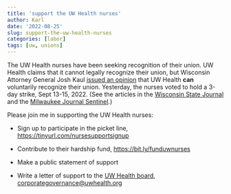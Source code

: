 ```yaml
---
title: 'support the UW Health nurses'
author: Karl
date: '2022-08-25'
slug: support-the-uw-health-nurses
categories: [labor]
tags: [uw, unions]
---
```


The UW Health nurses have been seeking recognition of their union. UW
Health claims that it cannot legally recognize their union, but
Wisconsin Attorney General Josh Kaul [issued an opinion](https://www.doj.state.wi.us/sites/default/files/news-media/6.2.22_AG_Opinion_Signed.pdf) that UW
Health **can** voluntarily recognize their union. Yesterday, the
nurses voted to hold a 3-day strike, Sept 13-15, 2022.
(See the articles in the [Wisconsin State Journal](https://madison.com/news/local/health-med-fit/uw-health-nurses-vote-to-authorize-3-day-strike-in-september-as-they-seek-to/article_505e594c-5669-5dd4-af58-7d9050fc2700.html) and the
[Milwaukee Journal Sentinel](https://www.jsonline.com/story/news/2022/08/24/uw-health-nurses-vote-strike-if-seiu-union-not-recognized/7869951001/).)

Please join me in supporting the UW Health nurses:

- Sign up to participate in the picket line,
  <https://tinyurl.com/nursesupportsignup>

- Contribute to their hardship fund,
  <https://bit.ly/funduwnurses>

- Make a public statement of support

- Write a letter of support to the [UW Health board](https://www.uwhealth.org/about-us/uw-health-corporate-governance),
  [corporategovernance@uwhealth.org](mailto:corporategovernance@uwhealth.org)
